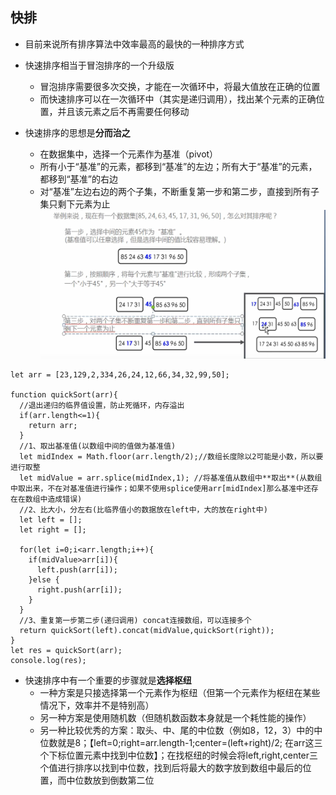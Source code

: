 ## 快排

- 目前来说所有排序算法中效率最高的最快的一种排序方式
- 快速排序相当于冒泡排序的一个升级版
  - 冒泡排序需要很多次交换，才能在一次循环中，将最大值放在正确的位置
  - 而快速排序可以在一次循环中（其实是递归调用），找出某个元素的正确位置，并且该元素之后不再需要任何移动

- 快速排序的思想是**分而治之**
  - 在数据集中，选择一个元素作为基准（pivot）
  - 所有小于“基准”的元素，都移到“基准”的左边；所有大于“基准”的元素，都移到“基准”的右边
  - 对“基准”左边右边的两个子集，不断重复第一步和第二步，直接到所有子集只剩下元素为止
  ![](./快排.png)

```
let arr = [23,129,2,334,26,24,12,66,34,32,99,50];

function quickSort(arr){
  //退出递归的临界值设置，防止死循环，内存溢出
  if(arr.length<=1){
    return arr;
  }
  //1、取出基准值(以数组中间的值做为基准值)
  let midIndex = Math.floor(arr.length/2);//数组长度除以2可能是小数，所以要进行取整
  let midValue = arr.splice(midIndex,1); //将基准值从数组中**取出**(从数组中取出来，不在对基准值进行操作；如果不使用splice使用arr[midIndex]那么基准中还存在在数组中造成错误)
  //2、比大小，分左右(比临界值小的数据放在left中，大的放在right中)
  let left = [];
  let right = [];

  for(let i=0;i<arr.length;i++){
    if(midValue>arr[i]){
      left.push(arr[i]);
    }else {
      right.push(arr[i]);
    }
  }
  //3、重复第一步第二步(递归调用) concat连接数组，可以连接多个
  return quickSort(left).concat(midValue,quickSort(right));
}
let res = quickSort(arr);
console.log(res);
```

- 快速排序中有一个重要的步骤就是**选择枢纽**
  - 一种方案是只接选择第一个元素作为枢纽（但第一个元素作为枢纽在某些情况下，效率并不是特别高）
  - 另一种方案是使用随机数（但随机数函数本身就是一个耗性能的操作）
  - 另一种比较优秀的方案：取头、中、尾的中位数（例如8，12，3）中的中位数就是8；【left=0;right=arr.length-1;center=(left+right)/2; 在arr这三个下标位置元素中找到中位数】；在找枢纽的时候会将left,right,center三个值进行排序以找到中位数，找到后将最大的数字放到数组中最后的位置，而中位数放到倒数第二位